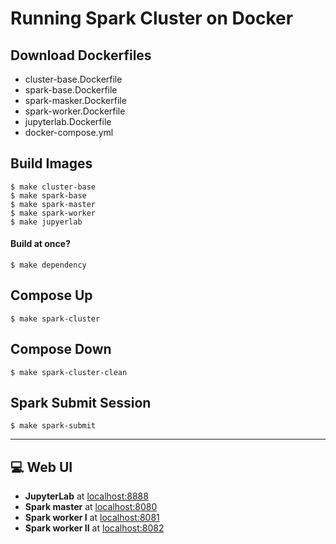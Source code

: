 # Running Spark Cluster on Docker

## Download Dockerfiles
- cluster-base.Dockerfile
- spark-base.Dockerfile
- spark-masker.Dockerfile
- spark-worker.Dockerfile
- jupyterlab.Dockerfile
- docker-compose.yml

## Build Images
```shell
$ make cluster-base
$ make spark-base
$ make spark-master
$ make spark-worker
$ make jupyerlab
```

#### Build at once?
```shell
$ make dependency
```

## Compose Up
```shell
$ make spark-cluster
```

## Compose Down
```shell
$ make spark-cluster-clean
```

## Spark Submit Session
```shell
$ make spark-submit
```
---

## :computer: Web UI
- **JupyterLab** at [localhost:8888](localhost:8888)
- **Spark master** at [localhost:8080](localhost:8080)
- **Spark worker I** at [localhost:8081](localhost:8081)
- **Spark worker II** at [localhost:8082](localhost:8082)
